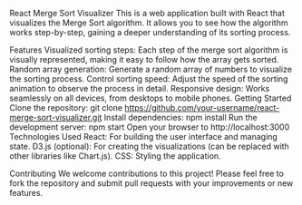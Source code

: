 
React Merge Sort Visualizer
This is a web application built with React that visualizes the Merge Sort algorithm. It allows you to see how the algorithm works step-by-step, gaining a deeper understanding of its sorting process.

Features
Visualized sorting steps: Each step of the merge sort algorithm is visually represented, making it easy to follow how the array gets sorted.
Random array generation: Generate a random array of numbers to visualize the sorting process.
Control sorting speed: Adjust the speed of the sorting animation to observe the process in detail.
Responsive design: Works seamlessly on all devices, from desktops to mobile phones.
Getting Started
Clone the repository: git clone https://github.com/your-username/react-merge-sort-visualizer.git
Install dependencies: npm install
Run the development server: npm start
Open your browser to http://localhost:3000
Technologies Used
React: For building the user interface and managing state.
D3.js (optional): For creating the visualizations (can be replaced with other libraries like Chart.js).
CSS: Styling the application.

Contributing
We welcome contributions to this project! Please feel free to fork the repository and submit pull requests with your improvements or new features.

